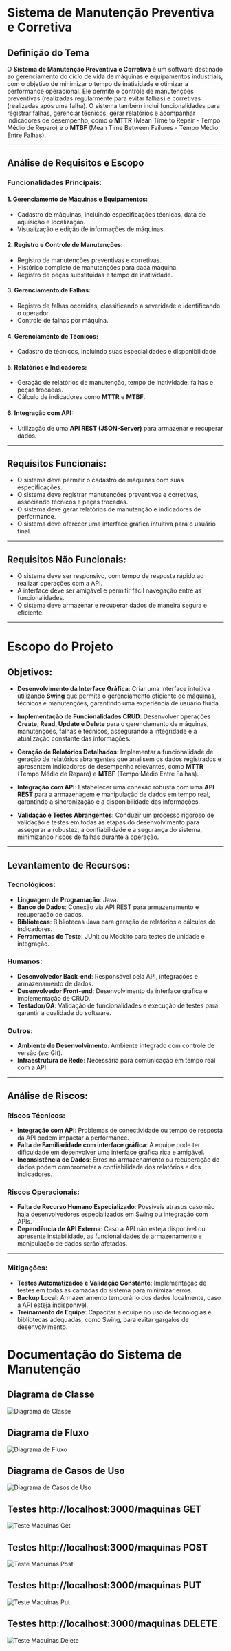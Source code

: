 # Sistema de Manutenção Preventiva e Corretiva

## Definição do Tema

O **Sistema de Manutenção Preventiva e Corretiva** é um software destinado ao gerenciamento do ciclo de vida de máquinas e equipamentos industriais, com o objetivo de minimizar o tempo de inatividade e otimizar a performance operacional. Ele permite o controle de manutenções preventivas (realizadas regularmente para evitar falhas) e corretivas (realizadas após uma falha). O sistema também inclui funcionalidades para registrar falhas, gerenciar técnicos, gerar relatórios e acompanhar indicadores de desempenho, como o **MTTR** (Mean Time to Repair - Tempo Médio de Reparo) e o **MTBF** (Mean Time Between Failures - Tempo Médio Entre Falhas).

---

## Análise de Requisitos e Escopo

### Funcionalidades Principais:

#### 1. Gerenciamento de Máquinas e Equipamentos:
- Cadastro de máquinas, incluindo especificações técnicas, data de aquisição e localização.
- Visualização e edição de informações de máquinas.

#### 2. Registro e Controle de Manutenções:
- Registro de manutenções preventivas e corretivas.
- Histórico completo de manutenções para cada máquina.
- Registro de peças substituídas e tempo de inatividade.

#### 3. Gerenciamento de Falhas:
- Registro de falhas ocorridas, classificando a severidade e identificando o operador.
- Controle de falhas por máquina.

#### 4. Gerenciamento de Técnicos:
- Cadastro de técnicos, incluindo suas especialidades e disponibilidade.

#### 5. Relatórios e Indicadores:
- Geração de relatórios de manutenção, tempo de inatividade, falhas e peças trocadas.
- Cálculo de indicadores como **MTTR** e **MTBF**.

#### 6. Integração com API:
- Utilização de uma **API REST (JSON-Server)** para armazenar e recuperar dados.

---

## Requisitos Funcionais:
- O sistema deve permitir o cadastro de máquinas com suas especificações.
- O sistema deve registrar manutenções preventivas e corretivas, associando técnicos e peças trocadas.
- O sistema deve gerar relatórios de manutenção e indicadores de performance.
- O sistema deve oferecer uma interface gráfica intuitiva para o usuário final.

---

## Requisitos Não Funcionais:
- O sistema deve ser responsivo, com tempo de resposta rápido ao realizar operações com a API.
- A interface deve ser amigável e permitir fácil navegação entre as funcionalidades.
- O sistema deve armazenar e recuperar dados de maneira segura e eficiente.

---

# Escopo do Projeto

## Objetivos:

- **Desenvolvimento da Interface Gráfica**: Criar uma interface intuitiva utilizando **Swing** que permita o gerenciamento eficiente de máquinas, técnicos e manutenções, garantindo uma experiência de usuário fluida.

- **Implementação de Funcionalidades CRUD**: Desenvolver operações **Create, Read, Update e Delete** para o gerenciamento de máquinas, manutenções, falhas e técnicos, assegurando a integridade e a atualização constante das informações.

- **Geração de Relatórios Detalhados**: Implementar a funcionalidade de geração de relatórios abrangentes que analisem os dados registrados e apresentem indicadores de desempenho relevantes, como **MTTR** (Tempo Médio de Reparo) e **MTBF** (Tempo Médio Entre Falhas).

- **Integração com API**: Estabelecer uma conexão robusta com uma **API REST** para a armazenagem e manipulação de dados em tempo real, garantindo a sincronização e a disponibilidade das informações.

- **Validação e Testes Abrangentes**: Conduzir um processo rigoroso de validação e testes em todas as etapas do desenvolvimento para assegurar a robustez, a confiabilidade e a segurança do sistema, minimizando riscos de falhas durante a operação.


---

## Levantamento de Recursos:

### Tecnológicos:
- **Linguagem de Programação**: Java.
- **Banco de Dados**: Conexão via API REST para armazenamento e recuperação de dados.
- **Bibliotecas**: Bibliotecas Java para geração de relatórios e cálculos de indicadores.
- **Ferramentas de Teste**: JUnit ou Mockito para testes de unidade e integração.
  
### Humanos:
- **Desenvolvedor Back-end**: Responsável pela API, integrações e armazenamento de dados.
- **Desenvolvedor Front-end**: Desenvolvimento da interface gráfica  e implementação de CRUD.
- **Testador/QA**: Validação de funcionalidades e execução de testes para garantir a qualidade do software.
  
### Outros:
- **Ambiente de Desenvolvimento**: Ambiente integrado com controle de versão (ex: Git).
- **Infraestrutura de Rede**: Necessária para comunicação em tempo real com a API.

---

## Análise de Riscos:

### Riscos Técnicos:
- **Integração com API**: Problemas de conectividade ou tempo de resposta da API podem impactar a performance.
- **Falta de Familiaridade com interface gráfica**: A equipe pode ter dificuldade em desenvolver uma interface gráfica rica e amigável.
- **Inconsistência de Dados**: Erros no armazenamento ou recuperação de dados podem comprometer a confiabilidade dos relatórios e dos indicadores.

### Riscos Operacionais:
- **Falta de Recurso Humano Especializado**: Possíveis atrasos caso não haja desenvolvedores especializados em Swing ou integração com APIs.
- **Dependência de API Externa**: Caso a API não esteja disponível ou apresente instabilidade, as funcionalidades de armazenamento e manipulação de dados serão afetadas.

---

### Mitigações:
- **Testes Automatizados e Validação Constante**: Implementação de testes em todas as camadas do sistema para minimizar erros.
- **Backup Local**: Armazenamento temporário dos dados localmente, caso a API esteja indisponível.
- **Treinamento de Equipe**: Capacitar a equipe no uso de tecnologias e bibliotecas adequadas, como Swing, para evitar gargalos de desenvolvimento.


# Documentação do Sistema de Manutenção

## Diagrama de Classe
![Diagrama de Classe](diagramas/diagrama_de_classe.png)

## Diagrama de Fluxo
![Diagrama de Fluxo](diagramas/diagrama_de_fluxo.png)

## Diagrama de Casos de Uso
![Diagrama de Casos de Uso](diagramas/diagrama_de_uso.png)


## Testes http://localhost:3000/maquinas GET
![Teste Maquinas Get](testes/maquinas_get.PNG)

## Testes http://localhost:3000/maquinas POST
![Teste Maquinas Post](testes/maquinas_post.PNG)

## Testes http://localhost:3000/maquinas PUT
![Teste Maquinas Put](testes/maquinas_put.PNG)

## Testes http://localhost:3000/maquinas DELETE
![Teste Maquinas Delete](testes/maquinas_delete.PNG)